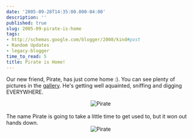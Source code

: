 ```yaml
---
date: '2005-09-28T14:35:00.000-04:00'
description: ''
published: true
slug: 2005-09-pirate-is-home
tags:
- http://schemas.google.com/blogger/2008/kind#post
- Random Updates
- legacy-blogger
time_to_read: 5
title: Pirate is Home!
---
```


Our new friend, Pirate, has just come home :). You can see plenty of pictures in the <a href="http://www.wassupy.com/gallery2/main.php?g2_view=core.ShowItem&amp;g2_itemId=3293&amp;g2_page=1">gallery</a>.  He's getting well aquainted, sniffing and digging EVERYWHERE.<br />
<div style="text-align: center;"><img alt="Pirate" src="http://www.wassupy.com/Pirate/DSCF1283-1.jpg" /></div><br />The name Pirate is going to take a little time to get used to, but it won out hands down.<br />
<div style="text-align: center;"><img alt="Pirate" src="http://www.wassupy.com/Pirate/DSCF1275-1.jpg" /></div>